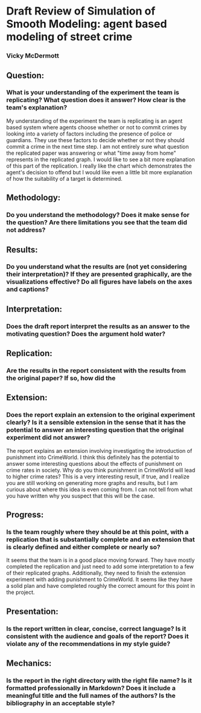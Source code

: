 # Draft Review of Simulation of Smooth Modeling: agent based modeling of street crime

### Vicky McDermott

## Question:
### What is your understanding of the experiment the team is replicating?  What question does it answer?  How clear is the team's explanation?
My understanding of the experiment the team is replicating is an agent based system where agents choose whether or not to commit crimes by looking into a variety of factors including the presence of police or guardians. They use these factors to decide whether or not they should commit a crime in the next time step. I am not entirely sure what question the replicated paper was answering or what "time away from home" represents in the replicated graph. I would like to see a bit more explanation of this part of the replication. I really like the chart which demonstrates the agent's decision to offend but I would like even a little bit more explanation of how the suitability of a target is determined.

## Methodology:
### Do you understand the methodology?  Does it make sense for the question?  Are there limitations you see that the team did not address?


## Results:
### Do you understand what the results are (not yet considering their interpretation)?  If they are presented graphically, are the visualizations effective?  Do all figures have labels on the axes and captions?


## Interpretation:
### Does the draft report interpret the results as an answer to the motivating question?  Does the argument hold water?

## Replication:
### Are the results in the report consistent with the results from the original paper?  If so, how did the


## Extension:
### Does the report explain an extension to the original experiment clearly?  Is it a sensible extension in the sense that it has the potential to answer an interesting question that the original experiment did not answer?
The report explains an extension involving investigating the introduction of punishment into CrimeWorld. I think this definitely has the potential to answer some interesting questions about the effects of punishment on crime rates in society. Why do you think punishment in CrimeWorld will lead to higher crime rates? This is a very interesting result, if true, and I realize you are still working on generating more graphs and results, but I am curious about where this idea is even coming from. I can not tell from what you have written why you suspect that this will be the case.

## Progress:
### Is the team roughly where they should be at this point, with a replication that is substantially complete and an extension that is clearly defined and either complete or nearly so?
It seems that the team is in a good place moving forward. They have mostly completed the replication and just need to add some interpretation to a few of their replicated graphs. Additionally, they need to finish the extension experiment with adding punishment to CrimeWorld. It seems like they have a solid plan and have completed roughly the correct amount for this point in the project.

## Presentation:
### Is the report written in clear, concise, correct language?  Is it consistent with the audience and goals of the report?  Does it violate any of the recommendations in my style guide?


## Mechanics:
### Is the report in the right directory with the right file name?  Is it formatted professionally in Markdown?  Does it include a meaningful title and the full names of the authors?  Is the bibliography in an acceptable style?
